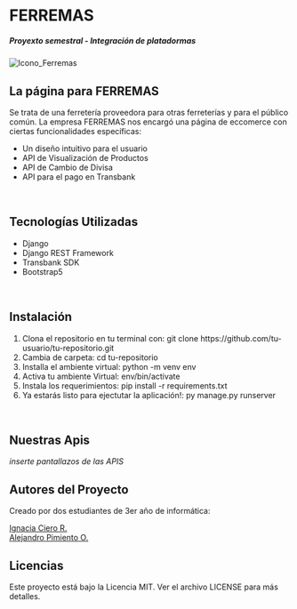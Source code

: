<h1>FERREMAS</h1>
	<h5>Proyexto semestral - Integración de platadormas</h5>

![Icono_Ferremas](https://github.com/user-attachments/assets/3dc4b824-a805-4d44-adc4-b5684273e93d)
<br>

<h2>La página para FERREMAS</h2>

   <p>Se trata de una ferretería proveedora para otras ferreterías y para el público común.
   La empresa FERREMAS nos encargó una página de eccomerce con ciertas funcionalidades específicas:</p>
  <ul> 
      <li>Un diseño intuitivo para el usuario</li>
      <li>API de Visualización de Productos</li>
      <li>API de Cambio de Divisa</li>
      <li>API para el pago en Transbank</li>
  </ul><br>

<h2>Tecnologías Utilizadas</h2>

  <ul> 
    <li>Django</li>
    <li>Django REST Framework</li>
    <li>Transbank SDK</li>
    <li>Bootstrap5</li>
  </ul><br>

<h2>Instalación</h2>
<ol>
  <li>Clona el repositorio en tu terminal con: git clone https://github.com/tu-usuario/tu-repositorio.git</li>
  <li>Cambia de carpeta: cd tu-repositorio</li>
  <li>Installa el ambiente virtual: python -m venv env</li>
  <li>Activa tu ambiente Virtual: env/bin/activate</li>
  <li>Instala los requerimientos: pip install -r requirements.txt</li>
  <li>Ya estarás listo para ejectutar la aplicación!: py manage.py runserver</li>
</ol><br>

<h2>Nuestras Apis</h2>

*inserte pantallazos de las APIS*

<h2>Autores del Proyecto</h2>

<p>Creado por dos estudiantes de 3er año de informática:</p>
  
  [Ignacia Ciero R.](https://github.com/InaCiero) <br>
  [Alejandro Pimiento O.](https://github.com/haiiro1) <br>
  

<h2>Licencias</h2>

<p>Este proyecto está bajo la Licencia MIT. Ver el archivo LICENSE para más detalles.</p>





